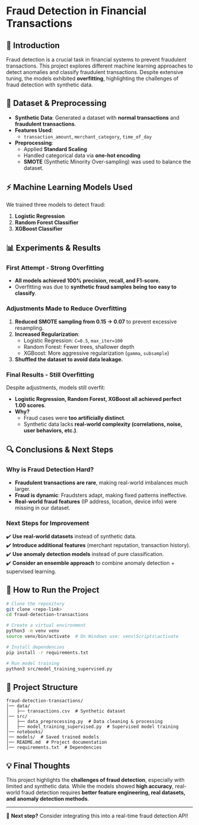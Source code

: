 # Fraud Detection in Financial Transactions

## 📌 Introduction
Fraud detection is a crucial task in financial systems to prevent fraudulent transactions. This project explores different machine learning approaches to detect anomalies and classify fraudulent transactions. Despite extensive tuning, the models exhibited **overfitting**, highlighting the challenges of fraud detection with synthetic data.

## 📝 Dataset & Preprocessing
- **Synthetic Data**: Generated a dataset with **normal transactions** and **fraudulent transactions**.
- **Features Used**:
  - `transaction_amount`, `merchant_category`, `time_of_day`
- **Preprocessing**:
  - Applied **Standard Scaling**
  - Handled categorical data via **one-hot encoding**
  - **SMOTE** (Synthetic Minority Over-sampling) was used to balance the dataset.

## ⚡ Machine Learning Models Used
We trained three models to detect fraud:
1. **Logistic Regression**
2. **Random Forest Classifier**
3. **XGBoost Classifier**

## 📊 Experiments & Results
### **First Attempt - Strong Overfitting**
- **All models achieved 100% precision, recall, and F1-score.**
- Overfitting was due to **synthetic fraud samples being too easy to classify**.

### **Adjustments Made to Reduce Overfitting**
1. **Reduced SMOTE sampling from 0.15 → 0.07** to prevent excessive resampling.
2. **Increased Regularization**:
   - Logistic Regression: `C=0.5`, `max_iter=100`
   - Random Forest: Fewer trees, shallower depth
   - XGBoost: More aggressive regularization (`gamma`, `subsample`)
3. **Shuffled the dataset to avoid data leakage.**

### **Final Results - Still Overfitting**
Despite adjustments, models still overfit:
- **Logistic Regression, Random Forest, XGBoost all achieved perfect 1.00 scores**.
- **Why?**
  - Fraud cases were **too artificially distinct**.
  - Synthetic data lacks **real-world complexity (correlations, noise, user behaviors, etc.)**.

## 🔍 Conclusions & Next Steps
### **Why is Fraud Detection Hard?**
- **Fraudulent transactions are rare**, making real-world imbalances much larger.
- **Fraud is dynamic**: Fraudsters adapt, making fixed patterns ineffective.
- **Real-world fraud features** (IP address, location, device info) were missing in our dataset.

### **Next Steps for Improvement**
✔️ **Use real-world datasets** instead of synthetic data.  
✔️ **Introduce additional features** (merchant reputation, transaction history).  
✔️ **Use anomaly detection models** instead of pure classification.  
✔️ **Consider an ensemble approach** to combine anomaly detection + supervised learning.  

## 🚀 How to Run the Project
```bash
# Clone the repository
git clone <repo-link>
cd fraud-detection-transactions

# Create a virtual environment
python3 -m venv venv
source venv/bin/activate  # On Windows use: venv\Scripts\activate

# Install dependencies
pip install -r requirements.txt

# Run model training
python3 src/model_training_supervised.py
```

## 📂 Project Structure
```
fraud-detection-transactions/
│── data/
│   ├── transactions.csv  # Synthetic dataset
│── src/
│   ├── data_preprocessing.py  # Data cleaning & processing
│   ├── model_training_supervised.py  # Supervised model training
│── notebooks/
│── models/  # Saved trained models
│── README.md  # Project documentation
│── requirements.txt  # Dependencies
```

## 💡 Final Thoughts
This project highlights the **challenges of fraud detection**, especially with limited and synthetic data. While the models showed **high accuracy**, real-world fraud detection requires **better feature engineering, real datasets, and anomaly detection methods**.

---
🚀 **Next step?** Consider integrating this into a real-time fraud detection API!

